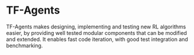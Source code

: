 # TF-Agents

TF-Agents makes designing, implementing and testing new RL algorithms easier, by providing well tested modular components that can be modified and extended. It enables fast code iteration, with good test integration and benchmarking.

